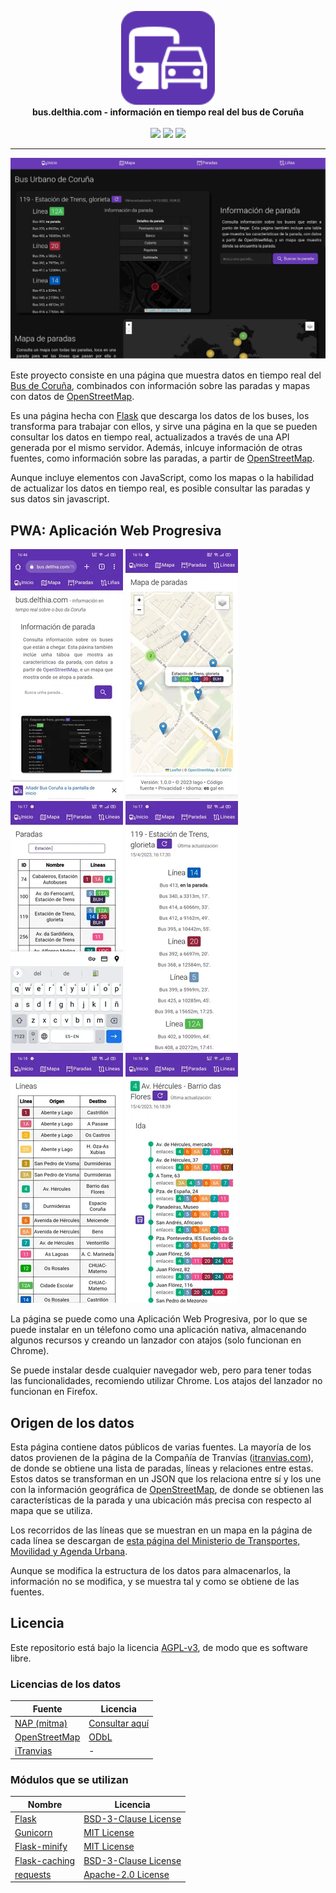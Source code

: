 <p align="center">
    <picture>
        <img src="https://raw.githubusercontent.com/delthia/bus-coruna-api/main/bus/static/commute-w.svg" width="150">
    </picture>
    <br>
    <strong>bus.delthia.com - información en tiempo real del bus de Coruña</strong>
    <br>
    <br>
    <img src="https://img.shields.io/github/license/delthia/bus-coruna-api"> <img src="https://img.shields.io/github/repo-size/delthia/bus-coruna-api"> <img src="https://img.shields.io/github/v/tag/delthia/bus-coruna-api">
    <hr>
</p>

![Captura de pantalla de la página de inicio](bus/static/img/homepage.webp)

Este proyecto consiste en una página que muestra datos en tiempo real del [Bus de Coruña](https://tranviascoruna.com), combinados con información sobre las paradas y mapas con datos de [OpenStreetMap](https://osm.org).

Es una página hecha con [Flask](https://flask.palletsprojects.com) que descarga los datos de los buses, los transforma para trabajar con ellos, y sirve una página en la que se pueden consultar los datos en tiempo real, actualizados a través de una API generada por el mismo servidor. Además, inlcuye información de otras fuentes, como información sobre las paradas, a partir de [OpenStreetMap](https://osm.org).

Aunque incluye elementos con JavaScript, como los mapas o la habilidad de actualizar los datos en tiempo real, es posible consultar las paradas y sus datos sin javascript.

## PWA: Aplicación Web Progresiva
![página de inicio en android](bus/static/img/readme-screenshots/inicio.webp)
![página de inicio en android](bus/static/img/readme-screenshots/mapa.webp)
![página de inicio en android](bus/static/img/readme-screenshots/paradas.webp)
![página de inicio en android](bus/static/img/readme-screenshots/parada.webp)
![página de inicio en android](bus/static/img/readme-screenshots/lineas.webp)
![página de inicio en android](bus/static/img/readme-screenshots/linea.webp)

La página se puede como una Aplicación Web Progresiva, por lo que se puede instalar en un télefono como una aplicación nativa, almacenando algunos recursos y creando un lanzador con atajos (solo funcionan en Chrome).

Se puede instalar desde cualquier navegador web, pero para tener todas las funcionalidades, recomiendo utilizar Chrome. Los atajos del lanzador no funcionan en Firefox.

## Origen de los datos
Esta página contiene datos públicos de varias fuentes. La mayoría de los datos provienen de la página de la Compañía de Tranvías ([itranvias.com](https://itranvias.com)), de donde se obtiene una lista de paradas, líneas y relaciones entre estas. Estos datos se transforman en un JSON que los relaciona entre sí y los une con la información geográfica de [OpenStreetMap](https://osm.org), de donde se obtienen las características de la parada y una ubicación más precisa con respecto al mapa que se utiliza.

Los recorridos de las líneas que se muestran en un mapa en la página de cada línea se descargan de [esta página del Ministerio de Transportes, Movilidad y Agenda Urbana](https://nap.mitma.es/Files/Detail/1376).

Aunque se modifica la estructura de los datos para almacenarlos, la información no se modifica, y se muestra tal y como se obtiene de las fuentes.

## Licencia
Este repositorio está bajo la licencia [AGPL-v3](https://www.gnu.org/licenses/agpl-3.0.html), de modo que es software libre.

### Licencias de los datos

| Fuente | Licencia |
|--------|----------|
| [NAP (mitma)](https://nap.mitma.es/) | [Consultar aquí](https://nap.mitma.es/licencia-datos) |
| [OpenStreetMap](https://openstreetmap.org) |  [ODbL](https://opendatacommons.org/licenses/odbl/) |
| [iTranvias](https://itranvias.com) | - |

### Módulos que se utilizan

| Nombre | Licencia |
|--------|----------|
| [Flask](https://flask.palletsprojects.com/) | [BSD-3-Clause License](https://flask.palletsprojects.com/en/3.0.x/license/) |
| [Gunicorn](https://gunicorn.org) | [MIT License](https://github.com/benoitc/gunicorn/blob/master/LICENSE) |
| [Flask-minify](https://github.com/mrf345/flask_minify/) | [MIT License](https://github.com/mrf345/flask_minify/blob/master/LICENSE) |
| [Flask-caching](https://github.com/pallets-eco/flask-caching) | [BSD-3-Clause License](https://github.com/pallets-eco/flask-caching/blob/master/LICENSE) |
| [requests](https://requests.readthedocs.io/en/latest/) | [Apache-2.0 License](https://github.com/psf/requests/blob/main/LICENSE) |
